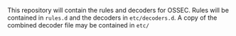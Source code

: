 This repository will contain the rules and decoders for OSSEC.
Rules will be contained in `rules.d` and the decoders in `etc/decoders.d`.
A copy of the combined decoder file may be contained in `etc/`
